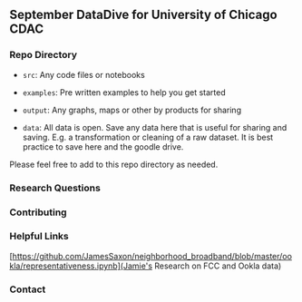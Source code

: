 ## September DataDive for University of Chicago CDAC 

### Repo Directory 

- `src`: Any code files or notebooks 

- `examples`: Pre written examples to help you get started 

- `output`: Any graphs, maps or other by products for sharing 

- `data`: All data is open. Save any data here that is useful for sharing and saving. E.g. a transformation or cleaning of a raw dataset. It is best practice to save here and the goodle drive. 

Please feel free to add to this repo directory as needed. 

### Research Questions 

### Contributing 

### Helpful Links 

[https://github.com/JamesSaxon/neighborhood_broadband/blob/master/ookla/representativeness.ipynb](Jamie's Research on FCC and Ookla data)

### Contact
 
